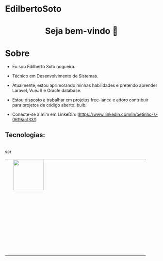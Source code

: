 # EdilbertoSoto

<h1 align = "center"> Seja bem-vindo 👋 </h1>

<h1>Sobre</h1>

* Eu sou Edilberto Soto nogueira.

* Técnico em Desenvolvimento de Sistemas.

* Atualmente, estou aprimorando minhas habilidades e pretendo aprender Laravel, VueJS e Oracle database.

* Estou disposto a trabalhar em projetos free-lance e adoro contribuir para projetos de código aberto: bulb:

* Conecte-se a mim em LinkeDin: (https://www.linkedin.com/in/betinho-s-0619aa133/)


## Tecnologias:

<br>
<table>
<tbody>
 <tr>
<td align = "center" width = "25%">
<span><b><center></center></b> </span> 
<img height = 100px src = "https://cdn.pixabay.com/photo/2017/08/05/11/16/logo-2582748_1280.png"> 
</td>

<td align = "center" width = "25%">
<span><b><center></center></b> </span> 
<img height = 100px width scr = "100px" = "https://cdn.pixabay.com/photo/2017/08/05/11/16/logo-2582747_640.png"> 
</td>

<td align = "center" width = "25%">
<span><b><center></center></b> </span> 
<img height = 100px width scr = "100px" = "https://getbootstrap.com/docs/5.0/assets/brand/bootstrap-social-logo.png"> 
</td>
</tr>

<tr>
<td align = "center" width = "25%">
<span><b><center></center></b> </span> 
<img height = 100px width scr = "100px" = "https://upload.wikimedia.org/wikipedia/commons/thumb/9/99/Unofficial_JavaScript_logo_2.svg/1024px-Unofficial_JavaScript_logo_2.svg.png"> 
</td>

<td align = "center" width = "25%">
<span><b><center></center></b> </span> 
<img height = 100px width scr = "100px" = "https://git-scm.com/images/logos/downloads/Git-Logo-2Color.png"> 
</td>

<td align = "center" width = "25%">
<span><b><center></center></b> </span> 
<img height = 100px width scr = "100px" = "https://i0.wp.com/www.complexsql.com/wp-content/uploads/2017/01/sql-logo.jpg?ssl=1"> 
</td>
</tr>

<tr>
<td align = "center" width = "25%">
<span><b><center></center></b> </span> 
<img height = 100px width scr = "100px" = "https://cdn4.iconfinder.com/data/icons/logos-and-brands/512/256_Php_logo-512.png"> 
</td>

<td align = "center" width = "25%">
<span><b><center></center></b> </span> 
<img height = 100px width scr = "100px" = "https://secureservercdn.net/198.71.233.107/25l.a4e.myftpupload.com/wp-content/uploads/2020/06/6038586442907648-720x340.png"> 
</td> scr
</tr>

</tbody>
</table>
